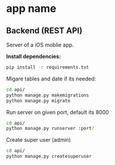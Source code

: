 # app name

## Backend (REST API)

Server of a iOS moblie app.

**Install dependencies:**

```bash
pip install -r requirements.txt
```

Migare tables and date if its needed:

```bash
cd api/
python manage.py makemigrations
python manage.py migrate
```

Run server on given port, default its 8000

```bash
cd api/
python manage.py runserver :port?
```

Create super user (admin)

```bash
cd api/
python manage.py createsuperuser
```
